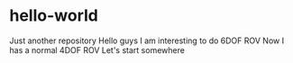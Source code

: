 # hello-world
Just another repository
Hello guys
I am interesting to do 6DOF ROV
Now I has a normal 4DOF ROV 
Let's start somewhere
